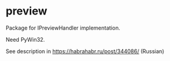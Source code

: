 # preview

Package for IPreviewHandler implementation.

Need PyWin32.

See description in https://habrahabr.ru/post/344086/ (Russian)
